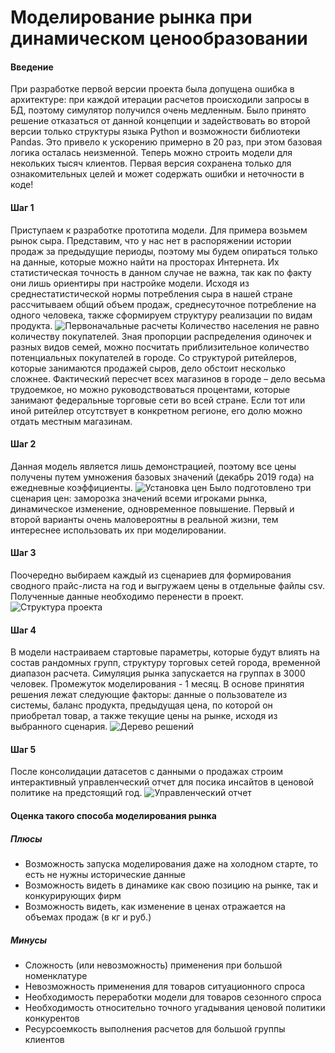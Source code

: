 # Моделирование рынка при динамическом ценообразовании
#### Введение
При разработке первой версии проекта была допущена ошибка в архитектуре: при каждой итерации расчетов происходили запросы в БД, поэтому симулятор получился очень медленным. Было принято решение отказаться от данной концепции и задействовать во второй версии только структуры языка Python и возможности библиотеки Pandas. Это привело к ускорению примерно в 20 раз, при этом базовая логика осталась неизменной. Теперь можно строить модели для некольких тысяч клиентов. Первая версия сохранена только для ознакомительных целей и может содержать ошибки и неточности в коде!
#### Шаг 1 
Приступаем к разработке прототипа модели. Для примера возьмем рынок сыра. Представим, что у нас нет в распоряжении истории продаж за предыдущие периоды, поэтому мы будем опираться только на данные, которые можно найти на просторах Интернета. Их статистическая точность в данном случае не важна, так как по факту они лишь ориентиры при настройке модели. 
Исходя из среднестатистической нормы потребления сыра в нашей стране рассчитываем общий объем продаж, среднесуточное потребление на одного человека, также сформируем структуру реализации по видам продукта.
![Первоначальные расчеты](https://github.com/grishenkovp/project_cheese_market/raw/main/screenshot/consumption_calculation.PNG)
Количество населения не равно количеству покупателей. Зная пропорции распределения одиночек и разных видов семей, можно посчитать приблизительное количество потенциальных покупателей в городе.
Со структурой ритейлеров, которые занимаются продажей сыров, дело обстоит несколько сложнее. Фактический пересчет всех магазинов в городе – дело весьма трудоемкое, но можно руководствоваться процентами, которые занимают федеральные торговые сети во всей стране. Если тот или иной ритейлер отсутствует в конкретном регионе, его долю можно отдать местным магазинам. 
#### Шаг 2
Данная модель является лишь демонстрацией, поэтому все цены получены путем умножения базовых значений (декабрь 2019 года) на ежедневные коэффициенты.
![Установка цен](https://github.com/grishenkovp/project_cheese_market/raw/main/screenshot/setting_prices.PNG)
Было подготовлено три сценария цен: заморозка значений всеми игроками рынка, динамическое изменение, одновременное повышение. Первый и второй варианты очень маловероятны в реальной жизни, тем интереснее использовать их при моделировании.
#### Шаг 3
Поочередно выбираем каждый из сценариев для формирования сводного прайс-листа на год и выгружаем цены в отдельные файлы csv. Полученные данные необходимо перенести в проект.
![Структура проекта](https://github.com/grishenkovp/project_cheese_market/raw/main/screenshot/schema_project.PNG)
#### Шаг 4
В модели настраиваем стартовые параметры, которые будут влиять на состав рандомных групп, структуру торговых сетей города, временной диапазон расчета. Симуляция рынка запускается на группах в 3000 человек. Промежуток моделирования - 1 месяц.
В основе принятия решения лежат следующие факторы: данные о пользователе из системы, баланс продукта, предыдущая цена, по которой он приобретал товар, а также текущие цены на рынке, исходя из выбранного сценария.
![Дерево решений](https://github.com/grishenkovp/project_cheese_market/raw/main/screenshot/decision_algorithm.PNG)
#### Шаг 5
После консолидации датасетов с данными о продажах строим интерактивный управленческий отчет для посика инсайтов в ценовой политике на предстоящий год.
![Управленческий отчет](https://github.com/grishenkovp/project_cheese_market/raw/main/screenshot/dashboard.PNG)
#### Оценка такого способа моделирования рынка
##### Плюсы
* Возможность запуска моделирования даже на холодном старте, то есть не нужны исторические данные
* Возможность видеть в динамике как свою позицию на рынке, так и конкурирующих фирм
* Возможность видеть, как изменение в ценах отражается на объемах продаж (в кг и руб.)
##### Минусы
* Сложность (или невозможность) применения при большой номенклатуре
* Невозможность применения для товаров ситуационного спроса
* Необходимость переработки модели для товаров сезонного спроса
* Необходимость относительно точного угадывания ценовой политики конкурентов
* Ресурсоемкость выполнения расчетов для большой группы клиентов
